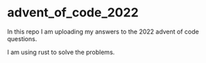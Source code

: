 # advent_of_code_2022

In this repo I am uploading my answers to the 2022 advent of code questions.

I am using rust to solve the problems.
